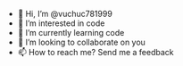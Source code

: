 - 👋 Hi, I’m @vuchuc781999
- 👀 I’m interested in code
- 🌱 I’m currently learning code
- 💞️ I’m looking to collaborate on you
- 📫 How to reach me? Send me a feedback

<!---
vuchuc781999/vuchuc781999 is a ✨ special ✨ repository because its `README.md` (this file) appears on your GitHub profile.
You can click the Preview link to take a look at your changes.
--->
